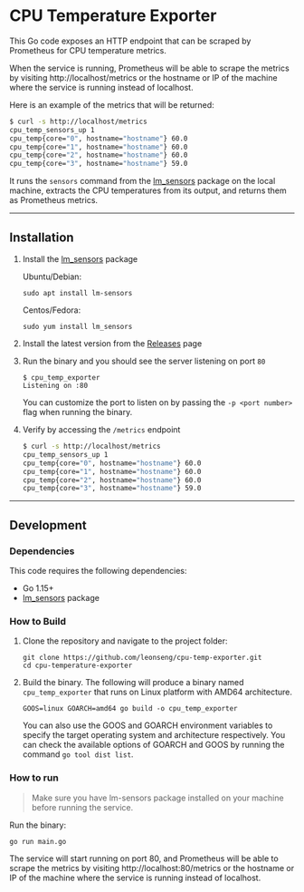 # CPU Temperature Exporter

This Go code exposes an HTTP endpoint that can be scraped by Prometheus for CPU temperature metrics.

When the service is running, Prometheus will be able to scrape the metrics by visiting http://localhost/metrics or the hostname or IP of the machine where the service is running instead of localhost.

Here is an example of the metrics that will be returned:
```sh
$ curl -s http://localhost/metrics
cpu_temp_sensors_up 1
cpu_temp{core="0", hostname="hostname"} 60.0
cpu_temp{core="1", hostname="hostname"} 60.0
cpu_temp{core="2", hostname="hostname"} 60.0
cpu_temp{core="3", hostname="hostname"} 59.0
```

It runs the `sensors` command from the [lm_sensors](https://wiki.archlinux.org/title/lm_sensors) package on the local machine, extracts the CPU temperatures from its output, and returns them as Prometheus metrics.

---

## Installation

1. Install the [lm_sensors](https://wiki.archlinux.org/title/lm_sensors) package

    Ubuntu/Debian:
    ```
    sudo apt install lm-sensors
    ```
    Centos/Fedora:
    ```
    sudo yum install lm_sensors
    ```
1. Install the latest version from the [Releases](https://github.com/leonseng/cpu-temp-exporter/releases) page
1. Run the binary and you should see the server listening on port `80`
    ```
    $ cpu_temp_exporter
    Listening on :80
    ```
    You can customize the port to listen on by passing the `-p <port number>` flag when running the binary.
1. Verify by accessing the `/metrics` endpoint
    ```sh
    $ curl -s http://localhost/metrics
    cpu_temp_sensors_up 1
    cpu_temp{core="0", hostname="hostname"} 60.0
    cpu_temp{core="1", hostname="hostname"} 60.0
    cpu_temp{core="2", hostname="hostname"} 60.0
    cpu_temp{core="3", hostname="hostname"} 59.0
    ```

---

## Development

### Dependencies

This code requires the following dependencies:

- Go 1.15+
- [lm_sensors](https://wiki.archlinux.org/title/lm_sensors) package

### How to Build

1. Clone the repository and navigate to the project folder:
    ```
    git clone https://github.com/leonseng/cpu-temp-exporter.git
    cd cpu-temperature-exporter
    ```
1. Build the binary. The following will produce a binary named `cpu_temp_exporter` that runs on Linux platform with AMD64 architecture.
    ```
    GOOS=linux GOARCH=amd64 go build -o cpu_temp_exporter
    ```

    You can also use the GOOS and GOARCH environment variables to specify the target operating system and architecture respectively. You can check the available options of GOARCH and GOOS by running the command `go tool dist list`.

### How to run

> Make sure you have lm-sensors package installed on your machine before running the service.

Run the binary:
```
go run main.go
```

The service will start running on port 80, and Prometheus will be able to scrape the metrics by visiting http://localhost:80/metrics or the hostname or IP of the machine where the service is running instead of localhost.
